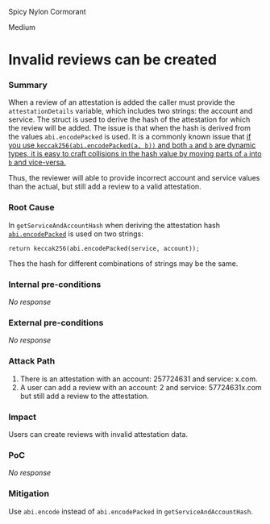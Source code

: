 Spicy Nylon Cormorant

Medium

# Invalid reviews can be created

### Summary

When a review of an attestation is added the caller must provide the `attestationDetails` variable, which includes two strings: the account and service. The struct is used to derive the hash of the attestation for which the review will be added. The issue is that when the hash is derived from the values `abi.encodePacked` is used. It is a commonly known issue that [if you use `keccak256(abi.encodePacked(a, b))` and both `a` and `b` are dynamic types, it is easy to craft collisions in the hash value by moving parts of `a` into `b` and vice-versa.](https://docs.soliditylang.org/en/latest/abi-spec.html#non-standard-packed-mode:~:text=If%20you%20use%20keccak256(abi.encodePacked(a%2C%20b))%20and%20both%20a%20and%20b%20are%20dynamic%20types%2C%20it%20is%20easy%20to%20craft%20collisions%20in%20the%20hash%20value%20by%20moving%20parts%20of%20a%20into%20b%20and%20vice%2Dversa.)

Thus, the reviewer will able to provide incorrect account and service values than the actual, but still add a review to a valid attestation.

### Root Cause

In `getServiceAndAccountHash` when deriving the attestation hash [`abi.encodePacked`](https://github.com/sherlock-audit/2024-10-ethos-network/blob/main/ethos/packages/contracts/contracts/EthosAttestation.sol#L435) is used on two strings:

```solidity
return keccak256(abi.encodePacked(service, account));
```

Thes the hash for different combinations of strings may be the same.

### Internal pre-conditions

_No response_

### External pre-conditions

_No response_

### Attack Path

1. There is an attestation with an account: 257724631 and service: x.com.
2. A user can add a review with an account: 2 and service: 57724631x.com but still add a review to the attestation.




### Impact

Users can create reviews with invalid attestation data.

### PoC

_No response_

### Mitigation

Use `abi.encode` instead of `abi.encodePacked` in `getServiceAndAccountHash`.